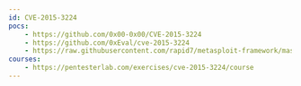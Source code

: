 ```yaml
---
id: CVE-2015-3224
pocs:
    - https://github.com/0x00-0x00/CVE-2015-3224
    - https://github.com/0xEval/cve-2015-3224
    - https://raw.githubusercontent.com/rapid7/metasploit-framework/master/modules/exploits/multi/http/rails_web_console_v2_code_exec.rb
courses:
    - https://pentesterlab.com/exercises/cve-2015-3224/course
---
```

